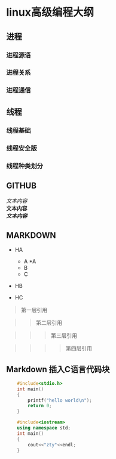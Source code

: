 # linux高级编程大纲
## 进程
### 进程源语
### 进程关系
### 进程通信
## 线程
### 线程基础
### 线程安全版
### 线程种类划分
## GITHUB
*文本内容*</br>
**文本内容**</br>
***文本内容***</br>
## MARKDOWN
* HA
	* A
		*A
	* B
	* C

* HB

* HC
> 第一层引用

>> 第二层引用

>>> 第三层引用

>>>> 第四层引用

## Markdown 插入C语言代码块

```c
	#include<stdio.h>
	int main()
	{
		printf("hello world\n");
		return 0;
	}
```
```cpp
	#include<iostream>
	using namespace std;
	int main()
	{
	    cout<<"zty"<<endl;
	}



